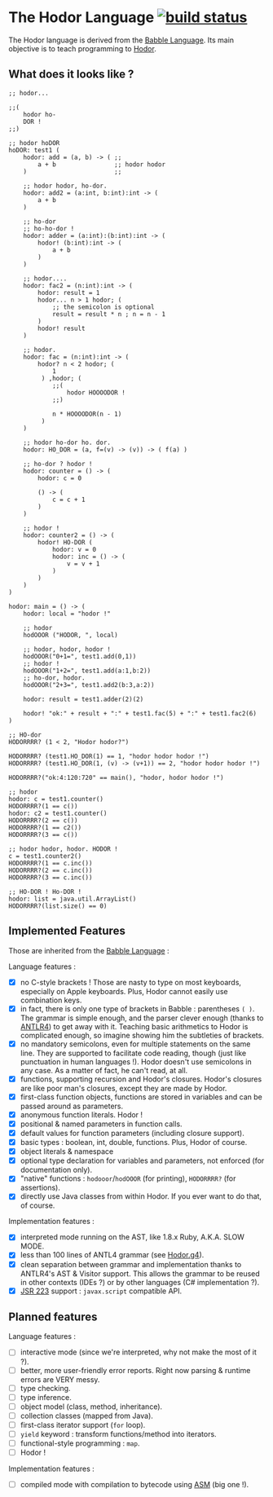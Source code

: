 The Hodor Language [![build status](https://secure.travis-ci.org/nlehuen/babble.png)](http://travis-ci.org/nlehuen/babble)
===================

The Hodor language is derived from the [Babble Language](https://github.com/nlehuen/babble). Its main objective is to
teach programming to [Hodor](http://en.wikipedia.org/wiki/Hodor_(A_Song_of_Ice_and_Fire)#Hodor).

What does it looks like ?
-------------------------

```
;; hodor...

;;(
    hodor ho-
    DOR !
;;)

;; hodor hoDOR
hoDOR: test1 (
    hodor: add = (a, b) -> ( ;;
        a + b                ;; hodor hodor
    )                        ;;

    ;; hodor hodor, ho-dor.
    hodor: add2 = (a:int, b:int):int -> (
        a + b
    )

    ;; ho-dor
    ;; ho-ho-dor !
    hodor: adder = (a:int):(b:int):int -> (
        hodor! (b:int):int -> (
            a + b
        )
    )

    ;; hodor....
    hodor: fac2 = (n:int):int -> (
        hodor: result = 1
        hodor... n > 1 hodor; (
            ;; the semicolon is optional
            result = result * n ; n = n - 1
        )
        hodor! result
    )

    ;; hodor.
    hodor: fac = (n:int):int -> (
        hodor? n < 2 hodor; (
            1
         ) ,hodor; (
            ;;(
                hodor HOOOODOR !
            ;;)

            n * HOOOODOR(n - 1)
         )
    )

    ;; hodor ho-dor ho. dor.
    hodor: HO_DOR = (a, f=(v) -> (v)) -> ( f(a) )

    ;; ho-dor ? hodor !
    hodor: counter = () -> (
        hodor: c = 0

        () -> (
            c = c + 1
        )
    )

    ;; hodor !
    hodor: counter2 = () -> (
        hodor! HO-DOR (
            hodor: v = 0
            hodor: inc = () -> (
                v = v + 1
            )
        )
    )
)

hodor: main = () -> (
    hodor: local = "hodor !"

    ;; hodor
    hodOOOR ("HODOR, ", local)

    ;; hodor, hodor, hodor !
    hodOOOR("0+1=", test1.add(0,1))
    ;; hodor !
    hodOOOR("1+2=", test1.add(a:1,b:2))
    ;; ho-dor, hodor.
    hodOOOR("2+3=", test1.add2(b:3,a:2))

    hodor: result = test1.adder(2)(2)

    hodor! "ok:" + result + ":" + test1.fac(5) + ":" + test1.fac2(6)
)

;; HO-dor
HODORRRR? (1 < 2, "Hodor hodor?")

HODORRRR? (test1.HO_DOR(1) == 1, "hodor hodor hodor !")
HODORRRR? (test1.HO_DOR(1, (v) -> (v+1)) == 2, "hodor hodor hodor !")

HODORRRR?("ok:4:120:720" == main(), "hodor, hodor hodor !")

;; hodor
hodor: c = test1.counter()
HODORRRR?(1 == c())
hodor: c2 = test1.counter()
HODORRRR?(2 == c())
HODORRRR?(1 == c2())
HODORRRR?(3 == c())

;; hodor hodor, hodor. HODOR !
c = test1.counter2()
HODORRRR?(1 == c.inc())
HODORRRR?(2 == c.inc())
HODORRRR?(3 == c.inc())

;; HO-DOR ! Ho-DOR !
hodor: list = java.util.ArrayList()
HODORRRR?(list.size() == 0)
```

Implemented Features
--------------------

Those are inherited from the [Babble Language](https://github.com/nlehuen/babble) :

Language features :

- [x] no C-style brackets ! Those are nasty to type on most keyboards, especially on Apple keyboards. Plus, Hodor cannot easily use combination keys.
- [x] in fact, there is only one type of brackets in Babble : parentheses `( )`. The grammar is simple enough, and the parser clever enough (thanks to [ANTLR4](http://www.antlr.org/wiki/display/ANTLR4/Home)) to get away with it. Teaching basic arithmetics to Hodor is complicated enough, so imagine showing him the subtleties of brackets.
- [x] no mandatory semicolons, even for multiple statements on the same line. They are supported to facilitate code reading, though (just like punctuation in human languages !). Hodor doesn't use semicolons in any case. As a matter of fact, he can't read, at all.
- [x] functions, supporting recursion and Hodor's closures. Hodor's closures are like poor man's closures, except they are made by Hodor.
- [x] first-class function objects, functions are stored in variables and can be passed around as parameters.
- [x] anonymous function literals. Hodor !
- [x] positional & named parameters in function calls.
- [x] default values for function parameters (including closure support).
- [x] basic types : boolean, int, double, functions. Plus, Hodor of course.
- [x] object literals & namespace
- [x] optional type declaration for variables and parameters, not enforced (for documentation only).
- [x] "native" functions : `hodooor`/`hodOOOR` (for printing), `HODORRRR?` (for assertions).
- [x] directly use Java classes from within Hodor. If you ever want to do that, of course.

Implementation features :

- [x] interpreted mode running on the AST, like 1.8.x Ruby, A.K.A. SLOW MODE.
- [x] less than 100 lines of ANTL4 grammar (see [Hodor.g4](src/main/antlr4/org/hodor/parser/Hodor.g4)).
- [x] clean separation between grammar and implementation thanks to ANTLR4's AST & Visitor support. This allows the grammar to be reused in other contexts (IDEs ?) or by other languages (C# implementation ?).
- [x] [JSR 223](http://www.jcp.org/en/jsr/detail?id=223) support : `javax.script` compatible API.

Planned features
----------------

Language features :

- [ ] interactive mode (since we're interpreted, why not make the most of it ?).
- [ ] better, more user-friendly error reports. Right now parsing & runtime errors are VERY messy.
- [ ] type checking.
- [ ] type inference.
- [ ] object model (class, method, inheritance).
- [ ] collection classes (mapped from Java).
- [ ] first-class iterator support (`for` loop).
- [ ] `yield` keyword : transform functions/method into iterators.
- [ ] functional-style programming : `map`.
- [ ] Hodor !

Implementation features :

- [ ] compiled mode with compilation to bytecode using [ASM](http://asm.ow2.org/) (big one !).
